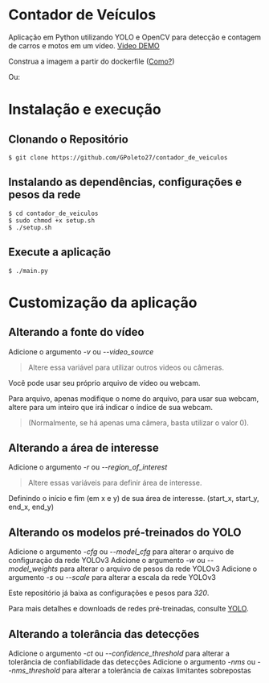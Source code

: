 # Contador de Veículos

Aplicação em Python utilizando YOLO e OpenCV para detecção e contagem de carros e motos em um vídeo.
[Video DEMO](https://youtu.be/z4OdriQ_1Nc)

Construa a imagem a partir do dockerfile ([Como?](https://docs.docker.com/engine/reference/commandline/build/))

Ou:

# Instalação e execução

## Clonando o Repositório

    $ git clone https://github.com/GPoleto27/contador_de_veiculos

## Instalando as dependências, configurações e pesos da rede

    $ cd contador_de_veiculos
    $ sudo chmod +x setup.sh
    $ ./setup.sh

## Execute a aplicação

    $ ./main.py

# Customização da aplicação

## Alterando a fonte do vídeo

Adicione o argumento _-v_ ou *--video_source*

> Altere essa variável para utilizar outros videos ou câmeras.

Você pode usar seu próprio arquivo de vídeo ou webcam.

Para arquivo, apenas modifique o nome do arquivo, para usar sua webcam, altere para um inteiro que irá indicar o índice de sua webcam.

> (Normalmente, se há apenas uma câmera, basta utilizar o valor 0).

## Alterando a área de interesse

Adicione o argumento _-r_ ou *--region_of_interest*

> Altere essas variáveis para definir área de interesse.

Definindo o início e fim (em x e y) de sua área de interesse.
(start_x, start_y, end_x, end_y)

## Alterando os modelos pré-treinados do YOLO

Adicione o argumento _-cfg_ ou *--model_cfg* para alterar o arquivo de configuração da rede YOLOv3
Adicione o argumento _-w_ ou *--model_weights* para alterar o arquivo de pesos da rede YOLOv3
Adicione o argumento _-s_ ou *--scale* para alterar a escala da rede YOLOv3

Este repositório já baixa as configurações e pesos para _320_.

Para mais detalhes e downloads de redes pré-treinadas, consulte [YOLO](https://pjreddie.com/darknet/yolo/).

## Alterando a tolerância das detecções

Adicione o argumento _-ct_ ou *--confidence_threshold* para alterar a tolerância de confiabilidade das detecções
Adicione o argumento _-nms_ ou *--nms_threshold* para alterar a tolerância de caixas limitantes sobrepostas
